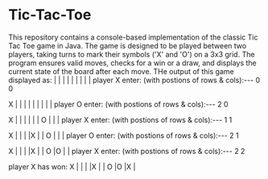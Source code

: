 # Tic-Tac-Toe
This repository contains a console-based implementation of the classic Tic Tac Toe game in Java.
The game is designed to be played between two players, taking turns to mark their symbols ('X' and 'O') on a 3x3 grid.
The program ensures valid moves, checks for a win or a draw, and displays the current state of the board after each move.
THe output of this game displayed as:
  |  |  |
  |  |  |
  |  |  |
player X enter: (with postions of rows & cols):---
0 0

X |  |  |
  |  |  |
  |  |  |
player O enter: (with postions of rows & cols):---
2 0

X |  |  |
  |  |  |
O |  |  |
player X enter: (with postions of rows & cols):---
1 1

X |  |  |
  |X |  |
O |  |  |
player O enter: (with postions of rows & cols):---
2 1

X |  |  |
  |X |  |
O |O |  |
player X enter: (with postions of rows & cols):---
2 2

player X has won: 
X |  |  |
  |X |  |
O |O |X |

